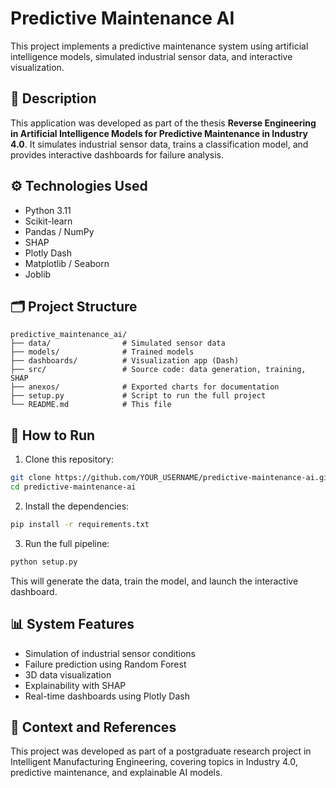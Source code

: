 # Predictive Maintenance AI

This project implements a predictive maintenance system using artificial intelligence models, simulated industrial sensor data, and interactive visualization.

## 🧠 Description

This application was developed as part of the thesis **Reverse Engineering in Artificial Intelligence Models for Predictive Maintenance in Industry 4.0**. It simulates industrial sensor data, trains a classification model, and provides interactive dashboards for failure analysis.

## ⚙️ Technologies Used

- Python 3.11
- Scikit-learn
- Pandas / NumPy
- SHAP
- Plotly Dash
- Matplotlib / Seaborn
- Joblib

## 🗂 Project Structure

```
predictive_maintenance_ai/
├── data/                # Simulated sensor data
├── models/              # Trained models
├── dashboards/          # Visualization app (Dash)
├── src/                 # Source code: data generation, training, SHAP
├── anexos/              # Exported charts for documentation
├── setup.py             # Script to run the full project
└── README.md            # This file
```

## 🚀 How to Run

1. Clone this repository:
```bash
git clone https://github.com/YOUR_USERNAME/predictive-maintenance-ai.git
cd predictive-maintenance-ai
```

2. Install the dependencies:
```bash
pip install -r requirements.txt
```

3. Run the full pipeline:
```bash
python setup.py
```

This will generate the data, train the model, and launch the interactive dashboard.

## 📊 System Features

- Simulation of industrial sensor conditions
- Failure prediction using Random Forest
- 3D data visualization
- Explainability with SHAP
- Real-time dashboards using Plotly Dash

## 🧩 Context and References

This project was developed as part of a postgraduate research project in Intelligent Manufacturing Engineering, covering topics in Industry 4.0, predictive maintenance, and explainable AI models.
